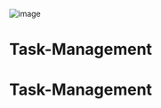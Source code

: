 ![image](https://github.com/user-attachments/assets/903a9c4a-c182-470e-9ded-5d962a144685)
# Task-Management
# Task-Management
